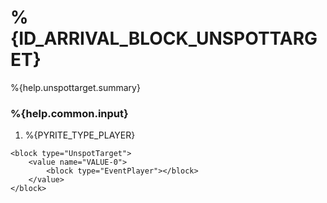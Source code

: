 # %{ID_ARRIVAL_BLOCK_UNSPOTTARGET}

%{help.unspottarget.summary}

### %{help.common.input}

1. %{PYRITE_TYPE_PLAYER}

```
<block type="UnspotTarget">
    <value name="VALUE-0">
        <block type="EventPlayer"></block>
    </value>
</block>
```